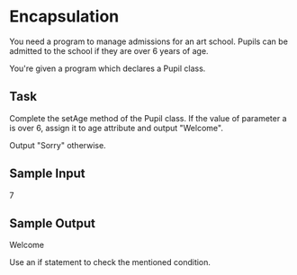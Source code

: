 # Encapsulation

You need a program to manage admissions for an art school. Pupils can be admitted to the school if they are over 6 years of age.

You're given a program which declares a Pupil class.

## Task

Complete the setAge method of the Pupil class. If the value of parameter a is over 6, assign it to age attribute and output "Welcome".

Output "Sorry" otherwise.

## Sample Input

7

## Sample Output

Welcome

Use an if statement to check the mentioned condition.
